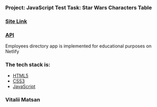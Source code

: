 ### Project: JavaScript Test Task: Star Wars Characters Table

### [Site Link](https://macakklett.github.io/html/)

### [API](https://swapi.info/api/)

Employees directory app is implemented for educational purposes on Netlify

### The tech stack is:

- [HTML5](https://developer.mozilla.org/en-US/docs/Web/HTML)
- [CSS3](https://developer.mozilla.org/en-US/docs/Web/CSS)
- [JavaScript](https://developer.mozilla.org/en-US/docs/Web/JavaScript)

### Vitalii Matsan
